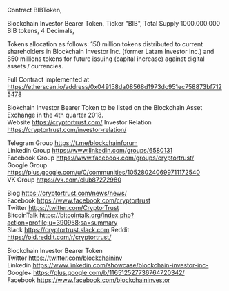 Contract BIBToken,

Blockchain Investor Bearer Token,
Ticker "BIB",
Total Supply 1000.000.000 BIB tokens,
4 Decimals,

Tokens allocation as follows: 150 million tokens distributed to current shareholders in Blockchain Investor Inc. (former Latam Investor Inc.) and 850 millions tokens for future issuing (capital increase) against digital
assets / currencies.

Full Contract implemented at https://etherscan.io/address/0x049158da08568d1973dc951ec758873bf7125478



Blokchain Investor Bearer Token to be listed on the Blockchain Asset Exchange in the 4th quarter 2018.                  
Website https://cryptortrust.com/
Investor Relation https://cryptortrust.com/investor-relation/                                                   

Telegram Group https://t.me/blockchainforum                                                                                    
Linkedin Group https://www.linkedin.com/groups/6580131                                                                               
Facebook Group https://www.facebook.com/groups/cryptortrust/                                                                          
Google Group   https://plus.google.com/u/0/communities/105280240699711172540                                                          
VK Group       https://vk.com/club87272980                                                                                          

Blog https://cryptortrust.com/news/news/                                                                                                  
Facebook https://www.facebook.com/cryptortrust                                                                                   
Twitter https://twitter.com/CryptorTrust                                                                                                
BitcoinTalk https://bitcointalk.org/index.php?action=profile;u=390958;sa=summary   
Slack https://cryptortrust.slack.com
Reddit https://old.reddit.com/r/cryptortrust/                                                                                

Blockchain Investor Bearer Token                                                                                                   
Twitter https://twitter.com/blockchaininv                                                                                          
Linkedin https://www.linkedin.com/showcase/blockchain-investor-inc-                                                                 
Google+ https://plus.google.com/b/116512527736764720342/                                                                           
Facebook https://www.facebook.com/blockchaininvestor                                                                                 
